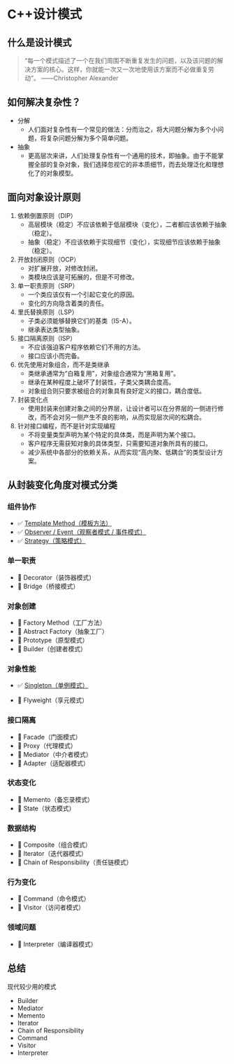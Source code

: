 # C++设计模式

## 什么是设计模式

> “每一个模式描述了一个在我们周围不断重复发生的问题，以及该问题的解决方案的核心。这样，你就能一次又一次地使用该方案而不必做重复劳动”。 ——Christopher Alexander

## 如何解决复杂性？

- 分解
  - 人们面对复杂性有一个常见的做法：分而治之，将大问题分解为多个小问题，将复杂问题分解为多个简单问题。
- 抽象
  - 更高层次来讲，人们处理复杂性有一个通用的技术，即抽象。由于不能掌握全部的复杂对象，我们选择忽视它的非本质细节，而去处理泛化和理想化了的对象模型。

## 面向对象设计原则

1. 依赖倒置原则（DIP）
   - 高层模块（稳定）不应该依赖于低层模块（变化），二者都应该依赖于抽象（稳定）。
   - 抽象（稳定）不应该依赖于实现细节（变化），实现细节应该依赖于抽象（稳定）。
2. 开放封闭原则（OCP）
   - 对扩展开放，对修改封闭。
   - 类模块应该是可拓展的，但是不可修改。
3. 单一职责原则（SRP）
   - 一个类应该仅有一个引起它变化的原因。
   - 变化的方向隐含着类的责任。
4. 里氏替换原则（LSP）
   - 子类必须能够替换它们的基类（IS-A）。
   - 继承表达类型抽象。
5. 接口隔离原则（ISP）
   - 不应该强迫客户程序依赖它们不用的方法。
   - 接口应该小而完备。
6. 优先使用对象组合，而不是类继承
   - 类继承通常为“白箱复用”，对象组合通常为“黑箱复用”。
   - 继承在某种程度上破坏了封装性，子类父类耦合度高。
   - 对象组合则只要求被组合的对象具有良好定义的接口，耦合度低。
7. 封装变化点
   - 使用封装来创建对象之间的分界层，让设计者可以在分界层的一侧进行修改，而不会对另一侧产生不良的影响，从而实现层次间的松耦合。
8. 针对接口编程，而不是针对实现编程
   - 不将变量类型声明为某个特定的具体类，而是声明为某个接口。
   - 客户程序无需获知对象的具体类型，只需要知道对象所具有的接口。
   - 减少系统中各部分的依赖关系，从而实现“高内聚、低耦合”的类型设计方案。

## 从封装变化角度对模式分类

### 组件协作

- :white_check_mark: [Template Method（模板方法）](./Patterns/TemplateMethod)
- :white_check_mark: [Observer / Event（观察者模式 / 事件模式）](./Patterns/Observer)
- :white_check_mark: [Strategy（策略模式）](./Patterns/Strategy)

### 单一职责

- :black_square_button: Decorator（装饰器模式）
- :black_square_button: Bridge（桥接模式）

### 对象创建

- :black_square_button: Factory Method（工厂方法）
- :black_square_button: Abstract Factory（抽象工厂）
- :black_square_button: Prototype（原型模式）
- :black_square_button: Builder（创建者模式）

### 对象性能

- :white_check_mark: [Singleton（单例模式）](./Patterns/Singleton)

- :black_square_button: Flyweight（享元模式）

### 接口隔离

- :black_square_button: Facade（门面模式）
- :black_square_button: Proxy（代理模式）
- :black_square_button: Mediator（中介者模式）
- :black_square_button: Adapter（适配器模式）

### 状态变化

- :black_square_button: Memento（备忘录模式）
- :black_square_button: State（状态模式）

### 数据结构

- :black_square_button: Composite（组合模式）
- :black_square_button: Iterator（迭代器模式）
- :black_square_button: Chain of Responsibility（责任链模式）

### 行为变化

- :black_square_button: Command（命令模式）
- :black_square_button: Visitor（访问者模式）

### 领域问题

- :black_square_button: Interpreter（编译器模式）

## 总结

现代较少用的模式

- Builder
- Mediator
- Memento
- Iterator
- Chain of Responsibility
- Command
- Visitor
- Interpreter